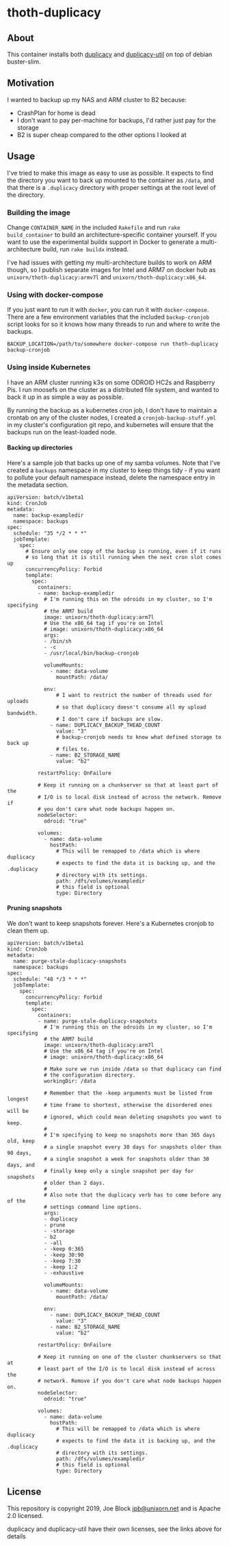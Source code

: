 # thoth-duplicacy

## About

This container installs both [duplicacy](https://github.com/gilbertchen/duplicacy) and [duplicacy-util](https://github.com/jeffaco/duplicacy-util) on top of debian buster-slim.

## Motivation

I wanted to backup up my NAS and ARM cluster to B2 because:

* CrashPlan for home is dead
* I don't want to pay per-machine for backups, I'd rather just pay for the storage
* B2 is super cheap compared to the other options I looked at

## Usage

I've tried to make this image as easy to use as possible. It expects to find the directory you want to back up mounted to the container as `/data`, and that there is a `.duplicacy` directory with proper settings at the root level of the directory.

### Building the image

Change `CONTAINER_NAME` in the included `Rakefile` and run `rake build_container` to build an architecture-specific container yourself. If you want to use the experimental buildx support in Docker to generate a multi-architecture build, run `rake buildx` instead.

I've had issues with getting my multi-architecture builds to work on ARM though, so I publish separate images for Intel and ARM7 on docker hub as `unixorn/thoth-duplicacy:armv7l` and `unixorn/thoth-duplicacy:x86_64`.

### Using with docker-compose

If you just want to run it with `docker`, you can run it with `docker-compose`. There are a few environment variables that the included `backup-cronjob` script looks for so it knows how many threads to run and where to write the backups.

`BACKUP_LOCATION=/path/to/somewhere docker-compose run thoth-duplicacy backup-cronjob`

### Using inside Kubernetes

I have an ARM cluster running k3s on some ODROID HC2s and Raspberry Pis. I run moosefs on the cluster as a distributed file system, and wanted to back it up in as simple a way as possible.

By running the backup as a kubernetes cron job, I don't have to maintain a crontab on any of the cluster nodes, I created a `cronjob-backup-stuff.yml` in my cluster's configuration git repo, and kubernetes will ensure that the backups run on the least-loaded node.

#### Backing up directories

Here's a sample job that backs up one of my samba volumes. Note that I've created a `backups` namespace in my cluster to keep things tidy - if you want to pollute your default namespace instead, delete the namespace entry in the metadata section.

```
apiVersion: batch/v1beta1
kind: CronJob
metadata:
  name: backup-exampledir
  namespace: backups
spec:
  schedule: "35 */2 * * *"
  jobTemplate:
    spec:
      # Ensure only one copy of the backup is running, even if it runs
      # so long that it is still running when the next cron slot comes up
      concurrencyPolicy: Forbid
      template:
        spec:
          containers:
          - name: backup-exampledir
            # I'm running this on the odroids in my cluster, so I'm specifying
            # the ARM7 build
            image: unixorn/thoth-duplicacy:arm7l
            # Use the x86_64 tag if you're on Intel
            # image: unixorn/thoth-duplicacy:x86_64
            args:
            - /bin/sh
            - -c
            - /usr/local/bin/backup-cronjob

            volumeMounts:
              - name: data-volume
                mountPath: /data/

            env:
                # I want to restrict the number of threads used for uploads
                # so that duplicacy doesn't consume all my upload bandwidth.
                # I don't care if backups are slow.
              - name: DUPLICACY_BACKUP_THEAD_COUNT
                value: "3"
                # backup-cronjob needs to know what defined storage to back up
                # files to.
              - name: B2_STORAGE_NAME
                value: "b2"

          restartPolicy: OnFailure

          # Keep it running on a chunkserver so that at least part of the
          # I/O is to local disk instead of across the network. Remove if
          # you don't care what node backups happen on.
          nodeSelector:
            odroid: "true"

          volumes:
            - name: data-volume
              hostPath:
                # This will be remapped to /data which is where duplicacy
                # expects to find the data it is backing up, and the .duplicacy
                # directory with its settings.
                path: /dfs/volumes/exampledir
                # this field is optional
                type: Directory

```

#### Pruning snapshots

We don't want to keep snapshots forever. Here's a Kubernetes cronjob to clean them up.

```
apiVersion: batch/v1beta1
kind: CronJob
metadata:
  name: purge-stale-duplicacy-snapshots
  namespace: backups
spec:
  schedule: "48 */3 * * *"
  jobTemplate:
    spec:
      concurrencyPolicy: Forbid
      template:
        spec:
          containers:
          - name: purge-stale-duplicacy-snapshots
            # I'm running this on the odroids in my cluster, so I'm specifying
            # the ARM7 build
            image: unixorn/thoth-duplicacy:arm7l
            # Use the x86_64 tag if you're on Intel
            # image: unixorn/thoth-duplicacy:x86_64

            # Make sure we run inside /data so that duplicacy can find
            # the configuration directory.
            workingDir: /data

            # Remember that the -keep arguments must be listed from longest
            # time frame to shortest, otherwise the disordered ones will be
            # ignored, which could mean deleting snapshots you want to keep.
            #
            # I'm specifying to keep no snapshots more than 365 days old, keep
            # a single snapshot every 30 days for snapshots older than 90 days,
            # a single snapshot a week for snapshots older than 30 days, and 
            # finally keep only a single snapshot per day for snapshots
            # older than 2 days.
            #
            # Also note that the duplicacy verb has to come before any of the
            # settings command line options.
            args:
            - duplicacy
            - prune
            - -storage
            - b2
            - -all
            - -keep 0:365
            - -keep 30:90
            - -keep 7:30
            - -keep 1:2
            - -exhaustive

            volumeMounts:
              - name: data-volume
                mountPath: /data/

            env:
              - name: DUPLICACY_BACKUP_THEAD_COUNT
                value: "3"
              - name: B2_STORAGE_NAME
                value: "b2"

          restartPolicy: OnFailure

          # Keep it running on one of the cluster chunkservers so that at
          # least part of the I/O is to local disk instead of across the
          # network. Remove if you don't care what node backups happen on.
          nodeSelector:
            odroid: "true"

          volumes:
            - name: data-volume
              hostPath:
                # This will be remapped to /data which is where duplicacy
                # expects to find the data it is backing up, and the .duplicacy
                # directory with its settings.
                path: /dfs/volumes/exampledir
                # this field is optional
                type: Directory
```

## License

This repository is copyright 2019, Joe Block <jpb@unixorn.net> and is Apache 2.0 licensed.

duplicacy and duplicacy-util have their own licenses, see the links above for details
